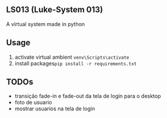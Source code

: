 ## LS013 (Luke-System 013)
A virtual system made in python

## Usage
1. activate virtual ambient ``venv\Scripts\activate``
2. install packages``pip install -r requirements.txt``

## TODOs
- transição fade-in e fade-out da tela de login para o desktop
- foto de usuario
- mostrar usuarios na tela de login